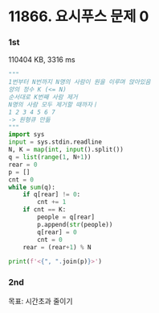 # 11866. 요시푸스 문제 0

### 1st

110404 KB, 3316 ms

```python
"""
1번부터 N번까지 N명의 사람이 원을 이루며 앉아있음
양의 정수 K (<= N)
순서대로 K번째 사람 제거
N명의 사람 모두 제거할 때까자ㅣ
1 2 3 4 5 6 7
-> 원형큐 만듦
"""
import sys
input = sys.stdin.readline
N, K = map(int, input().split())
q = list(range(1, N+1))
rear = 0
p = []
cnt = 0
while sum(q):
    if q[rear] != 0:
        cnt += 1
    if cnt == K:
        people = q[rear]
        p.append(str(people))
        q[rear] = 0
        cnt = 0
    rear = (rear+1) % N

print(f'<{", ".join(p)}>')
```

### 2nd

목표: 시간초과 줄이기